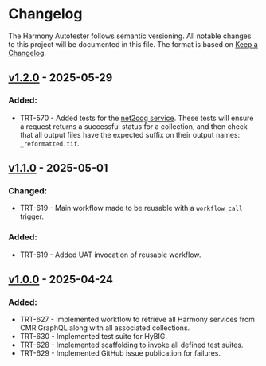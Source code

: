 # Changelog

The Harmony Autotester follows semantic versioning. All notable changes to this
project will be documented in this file. The format is based on [Keep a
Changelog](http://keepachangelog.com/en/1.0.0/).

## [v1.2.0] - 2025-05-29

### Added:

- TRT-570 - Added tests for the [net2cog service](https://github.com/podaac/net2cog).
  These tests will ensure a request returns a successful status for a collection,
  and then check that all output files have the expected suffix on their output
  names: `_reformatted.tif`.

## [v1.1.0] - 2025-05-01

### Changed:

- TRT-619 - Main workflow made to be reusable with a `workflow_call` trigger.

### Added:

- TRT-619 - Added UAT invocation of reusable workflow.

## [v1.0.0] - 2025-04-24

### Added:

- TRT-627 - Implemented workflow to retrieve all Harmony services from CMR GraphQL
  along with all associated collections.
- TRT-630 - Implemented test suite for HyBIG.
- TRT-628 - Implemented scaffolding to invoke all defined test suites.
- TRT-629 - Implemented GitHub issue publication for failures.

[Unreleased]: https://github.com/nasa/harmony-autotester/compare/1.2.0...HEAD
[v1.2.0]: https://github.com/nasa/harmony-autotester/releases/tag/1.2.0
[v1.1.0]: https://github.com/nasa/harmony-autotester/releases/tag/1.1.0
[v1.0.0]: https://github.com/nasa/harmony-autotester/releases/tag/1.0.0
